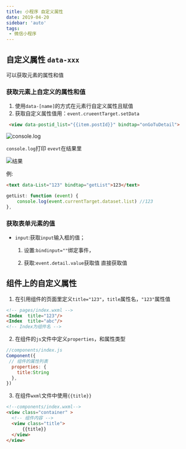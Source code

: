 ```yaml
---
title: 小程序 自定义属性
date: 2019-04-20
sidebar: 'auto'
tags:
 - 微信小程序
---
```

## 自定义属性 `data-xxx`

可以获取元素的属性和值

### 获取元素上自定义的属性和值

1. 使用`data-[name]`的方式在元素行自定义属性且赋值
2. 获取自定义属性值用：`event.crueentTarget.setData`

```html
 <view data-postid_list="{{item.postId}}" bindtap="onGoTuDetail">
```

![console.log](https://s1.ax1x.com/2020/10/29/BG83dK.png)

`console.log`打印 `evevt`在结果里

![结果](https://s1.ax1x.com/2020/10/29/BG81Z6.png)

例:

```html
<text data-List="123" bindtap="getList">123</text>
```

```js
getList: function (event) {
    console.log(event.currentTarget.dataset.list) //123
},
```

### 获取表单元素的值

- `input`:获取`input`输入框的值；

  1. 设置:`bindinput=""`绑定事件，

  2. 获取:`event.detail.value`获取值 直接获取值

## 组件上的自定义属性

1. 在引用组件的页面里定义`title="123"`，`title`属性名，`"123"`属性值

```html
<!-- pages/index.wxml -->
<Index  title="123"/>
<Index  title="abc"/>
<!-- Index为组件名 -->
```

2. 在组件的`js`文件中定义`properties`，和属性类型

```js
//components/index.js
Component({
 // 组件的属性列表
  properties: {
    title:String
  },
})
```

3. 在组件`wxml`文件中使用`{{title}}`

```html
<!--components/index.wxml-->
<view class="container" >
  <!-- 组件内容 -->
  <view class="title">
      {{title}}
  </view>
</view>
```
